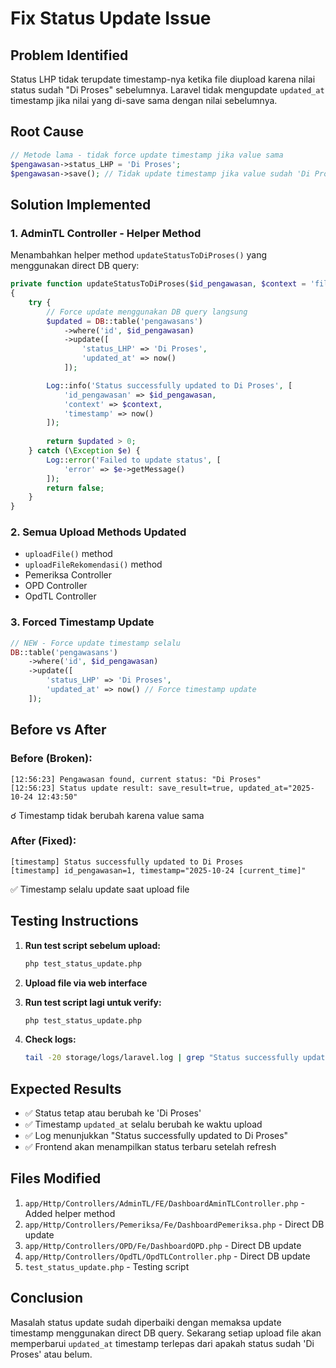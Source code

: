 # Fix Status Update Issue

## Problem Identified
Status LHP tidak terupdate timestamp-nya ketika file diupload karena nilai status sudah "Di Proses" sebelumnya. Laravel tidak mengupdate `updated_at` timestamp jika nilai yang di-save sama dengan nilai sebelumnya.

## Root Cause
```php
// Metode lama - tidak force update timestamp jika value sama
$pengawasan->status_LHP = 'Di Proses';
$pengawasan->save(); // Tidak update timestamp jika value sudah 'Di Proses'
```

## Solution Implemented

### 1. AdminTL Controller - Helper Method
Menambahkan helper method `updateStatusToDiProses()` yang menggunakan direct DB query:

```php
private function updateStatusToDiProses($id_pengawasan, $context = 'file upload')
{
    try {
        // Force update menggunakan DB query langsung
        $updated = DB::table('pengawasans')
            ->where('id', $id_pengawasan)
            ->update([
                'status_LHP' => 'Di Proses',
                'updated_at' => now()
            ]);

        Log::info('Status successfully updated to Di Proses', [
            'id_pengawasan' => $id_pengawasan,
            'context' => $context,
            'timestamp' => now()
        ]);
        
        return $updated > 0;
    } catch (\Exception $e) {
        Log::error('Failed to update status', [
            'error' => $e->getMessage()
        ]);
        return false;
    }
}
```

### 2. Semua Upload Methods Updated
- `uploadFile()` method
- `uploadFileRekomendasi()` method  
- Pemeriksa Controller
- OPD Controller
- OpdTL Controller

### 3. Forced Timestamp Update
```php
// NEW - Force update timestamp selalu
DB::table('pengawasans')
    ->where('id', $id_pengawasan)
    ->update([
        'status_LHP' => 'Di Proses',
        'updated_at' => now() // Force timestamp update
    ]);
```

## Before vs After

### Before (Broken):
```
[12:56:23] Pengawasan found, current status: "Di Proses"
[12:56:23] Status update result: save_result=true, updated_at="2025-10-24 12:43:50"
```
☌ Timestamp tidak berubah karena value sama

### After (Fixed):
```
[timestamp] Status successfully updated to Di Proses
[timestamp] id_pengawasan=1, timestamp="2025-10-24 [current_time]"
```
✅ Timestamp selalu update saat upload file

## Testing Instructions

1. **Run test script sebelum upload:**
   ```bash
   php test_status_update.php
   ```

2. **Upload file via web interface**

3. **Run test script lagi untuk verify:**
   ```bash
   php test_status_update.php
   ```

4. **Check logs:**
   ```bash
   tail -20 storage/logs/laravel.log | grep "Status successfully updated"
   ```

## Expected Results
- ✅ Status tetap atau berubah ke 'Di Proses'
- ✅ Timestamp `updated_at` selalu berubah ke waktu upload
- ✅ Log menunjukkan "Status successfully updated to Di Proses"
- ✅ Frontend akan menampilkan status terbaru setelah refresh

## Files Modified
1. `app/Http/Controllers/AdminTL/FE/DashboardAminTLController.php` - Added helper method
2. `app/Http/Controllers/Pemeriksa/Fe/DashboardPemeriksa.php` - Direct DB update
3. `app/Http/Controllers/OPD/Fe/DashboardOPD.php` - Direct DB update  
4. `app/Http/Controllers/OpdTL/OpdTLController.php` - Direct DB update
5. `test_status_update.php` - Testing script

## Conclusion
Masalah status update sudah diperbaiki dengan memaksa update timestamp menggunakan direct DB query. Sekarang setiap upload file akan memperbarui `updated_at` timestamp terlepas dari apakah status sudah 'Di Proses' atau belum.
